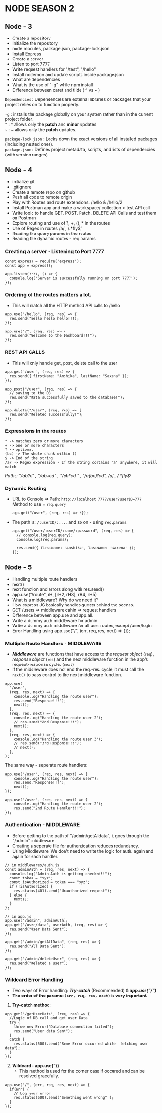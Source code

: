 # NODE SEASON 2

**Node - 3**
------------

 - Create a repository
 - Initialize the repository
 - node modules, package.json, package-lock.json
 - Install Express
 - Create a server
 - Listen to port 7777
 - Write request handlers for "/test", "/hello"
 - Install nodemon and update scripts inside package.json
 - What are dependencies   
 - What is the use of "-g" while npm install
 - Difference between caret and tilde ( ^ vs ~ )

` Dependencies ` : Dependencies are external libraries or packages that your project relies on to function properly.

` -g ` : installs the package globally on your system rather than in the current project folder.  <br>
` ^ `  : ^ allows only the **patch** and **minor** updates. <br>
` ~ `  : ~ allows only the **patch** updates.

`package-lock.json` : Locks down the exact versions of all installed packages (including nested ones). <br>
`package.json` : Defines project metadata, scripts, and lists of dependencies (with version ranges).

**Node - 4**
------------

 - initialize git
 - .gitignore
 - Create a remote repo on github
 - Push all code to remote origin
 - Play with Routes and route extensions. /hello & /hello/2
 - Install Postman app and make a workspace/ collection > test API call
 - Write logic to handle GET, POST, Patch, DELETE API Calls and test them on Postman
 - Explore routing and use of ?, +, (), * in the routes
 - Use of Regex in routes /a/ , /.*fly$/
 - Reading the query params in the routes
 - Reading the dynamic routes - req.params

### Creating a server - Listening to Port 7777
```
const express = require('express');
const app = express();

app.listen(7777, () => {
  console.log('Server is successfully running on port 7777');
});

```

### Ordering of the routes matters a lot.
  - This will match all the HTTP method API calls to /hello
```
app.use("/hello", (req, res) => {
  res.send("hello hello hello!!!);
});

app.use("/", (req, res) => {
  res.send("Welcome to the Dashboard!!!");
});
```

### REST API CALLS
  - This will only handle get, post, delete call to the user
```
app.get("/user", (req, res) => {
  res.send({ firstName: "Anshika", lastName: "Saxena" });
});

app.post("/user", (req, res) => {
  // saving to the DB
  res.send("Data successfully saved to the database!");
});

app.delete("/user", (req, res) => {
  res.send("Deleted successfully!");
});
```

### Expressions in the routes

`* -> matches zero or more characters` <br>
`+ -> one or more characters` <br>
`? -> optional` <br>
`(bc) -> The whole chunk within ()` <br>
`$ -> End of the string` <br>
`/a/ -> Regex expression - If the string contains 'a' anywhere, it will match`

*Paths: "/ab?c" , "/ab+cd" , "/ab\*cd " , "/a(bc)?cd", /a/ , /.\*fly$/*

### Dynamic Routing
 - URL to Console => Path: `http://localhost:7777/user?userID=777` <br>
   Method to use = `req.query`
   ```
   app.get("/user", (req, res) => {});
   ```
   
 - The path is: `/:userID/:....` and so on - using `req.params`
   ```
   app.get("/user/:userID/:name/:password", (req, res) => {
     // console.log(req.query);
     console.log(req.params);
     
     res.send({ firstName: "Anshika", lastName: "Saxena" });
   });
   ```

**Node - 5**
------------

 - Handling multiple route handlers
 - next()
 - next function and errors along with res.send()
 - app.use("/route", rH, [rH2, rH3], rH4, rH5);
 - What is a middleware? Why do we need it?
 - How express JS basically handles quests behind the scenes.
 - GET /users => middleware cahin => request handlers
 - Difference between app.use and app.all.
 - Write a dummy auth middleware for admin
 - Write a dummy auth middleware for all user routes, except /user/login
 - Error Handling using app.use("/", (err, req, res, next) => {});


### Multiple Route Handlers - MIDDLEWARE

  - ***Middleware*** are functions that have access to the *request object* (`req`), *response object* (`res`) and the next middleware function in the app's request-response cycle. (`next`)
  - If the middleware does not end the req.-res. cycle, it must call the ` next() ` to pass control to the next middleware function.

```
app.use(
  "/user",
  (req, res, next) => {
    console.log("Handling the route user");
    res.send("Response!!!");
    next();
  },
  (req, res, next) => {
    console.log("Handling the route user 2");
    // res.send("2nd Response!!!");
    next();
  },
  (req, res, next) => {
    console.log("Handling the route user 3");
    // res.send("3rd Response!!!");
    // next();
  },
);
```

The same way - seperate route handlers:

```
app.use("/user", (req, res, next) => {
    console.log("Handling the route user");
    res.send("Response!!!");
    next();
});

app.use("/user", (req, res, next) => {
    console.log("Handling the route user 2");
    res.send("2nd Route Handler!!!");
});
```

### Authentication - MIDDLEWARE
  - Before getting to the path of "/admin/getAlldata", it goes through the "/admin" middleware.
  - Creating a seperate file for authentication reduces redundancy.
  - Using Middleware, We don't need to write the logic for auth. again and again for each handler.
```
// in middlewares/auth.js
const adminAuth = (req, res, next) => {
  console.log("Admin Auth is getting checked!!");
  const token = "xyz";
  const isAuthorized = token === "xyz";
  if (!isAuthorized) {
    res.status(401).send("Unauthorized request");
  } else {
    next();
  }
};

// in app.js
app.use("/admin", adminAuth);
app.get("/user/data", userAuth, (req, res) => {
  res.send("User Data Sent");
});

app.get("/admin/getAllData", (req, res) => {
  res.send("All Data Sent");
});

app.get("/admin/deleteUser", (req, res) => {
  res.send("Deleted a user");
});
```

### Wildcard Error Handling
  - Two ways of Error handling: ***Try-catch*** (Recommended) & ***app.use("/")***
  - **The order of the params: `(err, req, res, next)` is very important.**

  1. **Try-catch method**:
  ```
  app.get("/getUserData", (req, res) => {
    //Logic of DB call and get user Data
    try {
      throw new Error("Database connection failed");
      res.send("User data Sent");
    }
    catch {
      res.status(500).send("Some Error occurred while  fetching user data");
    }
  });
  ```

  2. **Wildcard - app.use("/)**
     - This method is used for the corner case if occured and can be resolved gracefully.
  ```
  app.use("/", (err, req, res, next) => {
    if(err) {
      // Log your error
      res.status(500).send("Something went wrong" );
    }
  });
  ```
